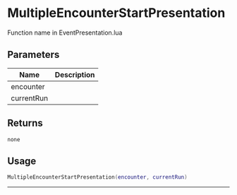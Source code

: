 # MultipleEncounterStartPresentation

Function name in EventPresentation.lua

## Parameters

| Name       | Description |
| ---------- | ----------- |
| encounter  |             |
| currentRun |             |

## Returns

`none`

## Usage

```lua
MultipleEncounterStartPresentation(encounter, currentRun)
```

---
